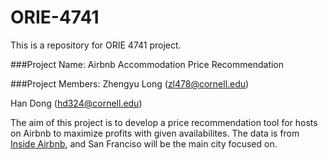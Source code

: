 # ORIE-4741

This is a repository for ORIE 4741 project.

###Project Name: Airbnb Accommodation Price Recommendation

###Project Members:
Zhengyu Long (zl478@cornell.edu)

Han Dong (hd324@cornell.edu)

The aim of this project is to develop a price recommendation tool for hosts on Airbnb to maximize profits with given availabilites.
The data is from [Inside Airbnb](http://insideairbnb.com/get-the-data.html), and San Franciso will be the main city focused on.
